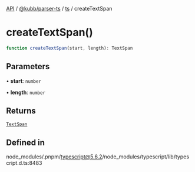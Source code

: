 [API](../../../../../packages.md) / [@kubb/parser-ts](../../../index.md) / [ts](../index.md) / createTextSpan

# createTextSpan()

```ts
function createTextSpan(start, length): TextSpan
```

## Parameters

• **start**: `number`

• **length**: `number`

## Returns

[`TextSpan`](../interfaces/TextSpan.md)

## Defined in

node\_modules/.pnpm/typescript@5.6.2/node\_modules/typescript/lib/typescript.d.ts:8483
